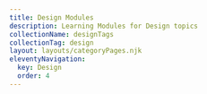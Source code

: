 ```yaml
---
title: Design Modules
description: Learning Modules for Design topics
collectionName: designTags
collectionTag: design
layout: layouts/categoryPages.njk
eleventyNavigation:
  key: Design
  order: 4
---
```

